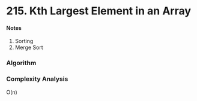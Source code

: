# 215. Kth Largest Element in an Array

<h4>Notes</h4>

1. Sorting
2. Merge Sort



<h3>Algorithm</h3>


<h3>Complexity Analysis</h3>

O(n)




